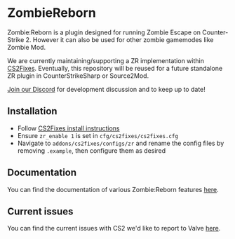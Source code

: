# ZombieReborn

Zombie:Reborn is a plugin designed for running Zombie Escape on Counter-Strike 2. However it can also be used for other zombie gamemodes like Zombie Mod.

We are currently maintaining/supporting a ZR implementation within [CS2Fixes](https://github.com/Source2ZE/CS2Fixes). Eventually, this repository will be reused for a future standalone ZR plugin in CounterStrikeSharp or Source2Mod.

[Join our Discord](https://discord.gg/QsSGf9ZEVs) for development discussion and to keep up to date!

## Installation

- Follow [CS2Fixes install instructions](https://github.com/Source2ZE/CS2Fixes?tab=readme-ov-file#installation)
- Ensure `zr_enable 1` is set in `cfg/cs2fixes/cs2fixes.cfg`
- Navigate to `addons/cs2fixes/configs/zr` and rename the config files by removing `.example`, then configure them as desired

## Documentation

You can find the documentation of various Zombie:Reborn features [here](../../wiki/Documentation).

## Current issues

You can find the current issues with CS2 we'd like to report to Valve [here](../../wiki/CS2-Issues).